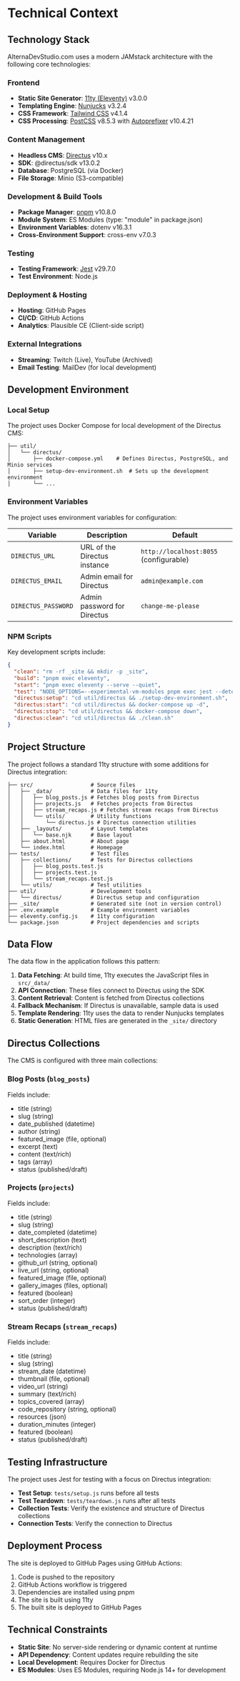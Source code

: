 # Technical Context

## Technology Stack

AlternaDevStudio.com uses a modern JAMstack architecture with the following core technologies:

### Frontend

- **Static Site Generator**: [11ty (Eleventy)](https://www.11ty.dev/) v3.0.0
- **Templating Engine**: [Nunjucks](https://mozilla.github.io/nunjucks/) v3.2.4
- **CSS Framework**: [Tailwind CSS](https://tailwindcss.com/) v4.1.4
- **CSS Processing**: [PostCSS](https://postcss.org/) v8.5.3 with [Autoprefixer](https://github.com/postcss/autoprefixer) v10.4.21

### Content Management

- **Headless CMS**: [Directus](https://directus.io/) v10.x
- **SDK**: @directus/sdk v13.0.2
- **Database**: PostgreSQL (via Docker)
- **File Storage**: Minio (S3-compatible)

### Development & Build Tools

- **Package Manager**: [pnpm](https://pnpm.io/) v10.8.0
- **Module System**: ES Modules (type: "module" in package.json)
- **Environment Variables**: dotenv v16.3.1
- **Cross-Environment Support**: cross-env v7.0.3

### Testing

- **Testing Framework**: [Jest](https://jestjs.io/) v29.7.0
- **Test Environment**: Node.js

### Deployment & Hosting

- **Hosting**: GitHub Pages
- **CI/CD**: GitHub Actions
- **Analytics**: Plausible CE (Client-side script)

### External Integrations

- **Streaming**: Twitch (Live), YouTube (Archived)
- **Email Testing**: MailDev (for local development)

## Development Environment

### Local Setup

The project uses Docker Compose for local development of the Directus CMS:

```
├── util/
│   └── directus/
│       ├── docker-compose.yml    # Defines Directus, PostgreSQL, and Minio services
│       ├── setup-dev-environment.sh  # Sets up the development environment
│       └── ...
```

### Environment Variables

The project uses environment variables for configuration:

| Variable | Description | Default |
|----------|-------------|---------|
| `DIRECTUS_URL` | URL of the Directus instance | `http://localhost:8055` (configurable) |
| `DIRECTUS_EMAIL` | Admin email for Directus | `admin@example.com` |
| `DIRECTUS_PASSWORD` | Admin password for Directus | `change-me-please` |

### NPM Scripts

Key development scripts include:

```json
{
  "clean": "rm -rf _site && mkdir -p _site",
  "build": "pnpm exec eleventy",
  "start": "pnpm exec eleventy --serve --quiet",
  "test": "NODE_OPTIONS=--experimental-vm-modules pnpm exec jest --detectOpenHandles",
  "directus:setup": "cd util/directus && ./setup-dev-environment.sh",
  "directus:start": "cd util/directus && docker-compose up -d",
  "directus:stop": "cd util/directus && docker-compose down",
  "directus:clean": "cd util/directus && ./clean.sh"
}
```

## Project Structure

The project follows a standard 11ty structure with some additions for Directus integration:

```
├── src/                  # Source files
│   ├── _data/            # Data files for 11ty
│   │   ├── blog_posts.js # Fetches blog posts from Directus
│   │   ├── projects.js   # Fetches projects from Directus
│   │   ├── stream_recaps.js # Fetches stream recaps from Directus
│   │   └── utils/        # Utility functions
│   │       └── directus.js # Directus connection utilities
│   ├── _layouts/         # Layout templates
│   │   └── base.njk      # Base layout
│   ├── about.html        # About page
│   └── index.html        # Homepage
├── tests/                # Test files
│   ├── collections/      # Tests for Directus collections
│   │   ├── blog_posts.test.js
│   │   ├── projects.test.js
│   │   └── stream_recaps.test.js
│   └── utils/            # Test utilities
├── util/                 # Development tools
│   └── directus/         # Directus setup and configuration
├── _site/                # Generated site (not in version control)
├── .env.example          # Example environment variables
├── eleventy.config.js    # 11ty configuration
└── package.json          # Project dependencies and scripts
```

## Data Flow

The data flow in the application follows this pattern:

1. **Data Fetching**: At build time, 11ty executes the JavaScript files in `src/_data/`
2. **API Connection**: These files connect to Directus using the SDK
3. **Content Retrieval**: Content is fetched from Directus collections
4. **Fallback Mechanism**: If Directus is unavailable, sample data is used
5. **Template Rendering**: 11ty uses the data to render Nunjucks templates
6. **Static Generation**: HTML files are generated in the `_site/` directory

## Directus Collections

The CMS is configured with three main collections:

### Blog Posts (`blog_posts`)

Fields include:
- title (string)
- slug (string)
- date_published (datetime)
- author (string)
- featured_image (file, optional)
- excerpt (text)
- content (text/rich)
- tags (array)
- status (published/draft)

### Projects (`projects`)

Fields include:
- title (string)
- slug (string)
- date_completed (datetime)
- short_description (text)
- description (text/rich)
- technologies (array)
- github_url (string, optional)
- live_url (string, optional)
- featured_image (file, optional)
- gallery_images (files, optional)
- featured (boolean)
- sort_order (integer)
- status (published/draft)

### Stream Recaps (`stream_recaps`)

Fields include:
- title (string)
- slug (string)
- stream_date (datetime)
- thumbnail (file, optional)
- video_url (string)
- summary (text/rich)
- topics_covered (array)
- code_repository (string, optional)
- resources (json)
- duration_minutes (integer)
- featured (boolean)
- status (published/draft)

## Testing Infrastructure

The project uses Jest for testing with a focus on Directus integration:

- **Test Setup**: `tests/setup.js` runs before all tests
- **Test Teardown**: `tests/teardown.js` runs after all tests
- **Collection Tests**: Verify the existence and structure of Directus collections
- **Connection Tests**: Verify the connection to Directus

## Deployment Process

The site is deployed to GitHub Pages using GitHub Actions:

1. Code is pushed to the repository
2. GitHub Actions workflow is triggered
3. Dependencies are installed using pnpm
4. The site is built using 11ty
5. The built site is deployed to GitHub Pages

## Technical Constraints

- **Static Site**: No server-side rendering or dynamic content at runtime
- **API Dependency**: Content updates require rebuilding the site
- **Local Development**: Requires Docker for Directus
- **ES Modules**: Uses ES Modules, requiring Node.js 14+ for development
